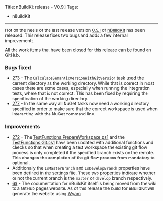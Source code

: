 Title: nBuildKit release - V0.9.1
Tags:
  - nBuildKit
---

Hot on the heels of the last release version [0.9.1](https://github.com/nbuildkit/nBuildKit.MsBuild/releases/tag/0.9.1)
of [nBuildKit](https://github.com/nbuildkit/nBuildKit.MsBuild) has been released. This release fixes
two bugs and adds a few internal improvements.

All the work items that have been closed for this release can be found on
[GitHub](https://github.com/nbuildkit/nBuildKit.MsBuild/milestone/29?closed=1).

### Bugs fixed

- [273](https://github.com/nbuildkit/nBuildKit.MsBuild/issues/273) - The `CalculateSemanticVersionWithGitVersion`
  task used the current directory as the working directory. While that is correct in most cases
  there are some cases, especially when running the integration tests, where that is not correct.
  This has been fixed by requiring the specification of the working directory.
- [277](https://github.com/nbuildkit/nBuildKit.MsBuild/issues/277) - In the same way all NuGet tasks
  now need a working directory specified in order to make sure that the correct workspace is used
  when interacting with the NuGet command line.


### Improvements

- [272](https://github.com/nbuildkit/nBuildKit.MsBuild/issues/272) - The
  [TestFunctions.PrepareWorkspace.ps1](https://github.com/nbuildkit/nBuildKit.MsBuild/blob/master/src/tests/TestFunctions.PrepareWorkspace.ps1)
  and the [TestFunctions.Git.ps1](https://github.com/nbuildkit/nBuildKit.MsBuild/blob/master/src/tests/TestFunctions.Git.ps1)
  have been updated with additional functions and checks so that when creating a test workspace the
  existing git flow process is only completed if the specified branch exists on the remote. This changes
  the completion of the git flow process from mandatory to optional.
- Additionally the `IsMasterBranch` and `IsDevelopBranch` properties have been defined in the settings
  file. These two properties indicate whether or not the current branch is the `master` or `develop`
  branch respectively.
- [69](https://github.com/nbuildkit/nBuildKit.MsBuild/issues/69) - The documentation for nBuildKit itself
  is being moved from the wiki to a GitHub pages website. As of this release the build for nBuildKit
  will generate the website using [Wyam](https://wyam.io).

